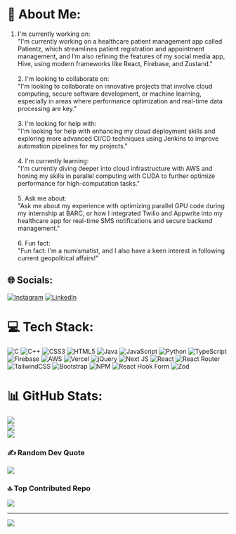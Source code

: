 # 💫 About Me:
1. I'm currently working on:<br>"I'm currently working on a healthcare patient management app called Patientz, which streamlines patient registration and appointment management, and I’m also refining the features of my social media app, Hive, using modern frameworks like React, Firebase, and Zustand."<br><br>2. I'm looking to collaborate on:<br>"I'm looking to collaborate on innovative projects that involve cloud computing, secure software development, or machine learning, especially in areas where performance optimization and real-time data processing are key."<br><br>3. I'm looking for help with:<br>"I'm looking for help with enhancing my cloud deployment skills and exploring more advanced CI/CD techniques using Jenkins to improve automation pipelines for my projects."<br><br>4. I'm currently learning:<br>"I'm currently diving deeper into cloud infrastructure with AWS and honing my skills in parallel computing with CUDA to further optimize performance for high-computation tasks."<br><br>5. Ask me about:<br>"Ask me about my experience with optimizing parallel GPU code during my internship at BARC, or how I integrated Twilio and Appwrite into my healthcare app for real-time SMS notifications and secure backend management."<br><br>6. Fun fact:<br>"Fun fact: I'm a numismatist, and I also have a keen interest in following current geopolitical affairs!"


## 🌐 Socials:
[![Instagram](https://img.shields.io/badge/Instagram-%23E4405F.svg?logo=Instagram&logoColor=white)](https://instagram.com/amanj023) [![LinkedIn](https://img.shields.io/badge/LinkedIn-%230077B5.svg?logo=linkedin&logoColor=white)](https://linkedin.com/in/aman023jain) 

# 💻 Tech Stack:
![C](https://img.shields.io/badge/c-%2300599C.svg?style=for-the-badge&logo=c&logoColor=white) ![C++](https://img.shields.io/badge/c++-%2300599C.svg?style=for-the-badge&logo=c%2B%2B&logoColor=white) ![CSS3](https://img.shields.io/badge/css3-%231572B6.svg?style=for-the-badge&logo=css3&logoColor=white) ![HTML5](https://img.shields.io/badge/html5-%23E34F26.svg?style=for-the-badge&logo=html5&logoColor=white) ![Java](https://img.shields.io/badge/java-%23ED8B00.svg?style=for-the-badge&logo=openjdk&logoColor=white) ![JavaScript](https://img.shields.io/badge/javascript-%23323330.svg?style=for-the-badge&logo=javascript&logoColor=%23F7DF1E) ![Python](https://img.shields.io/badge/python-3670A0?style=for-the-badge&logo=python&logoColor=ffdd54) ![TypeScript](https://img.shields.io/badge/typescript-%23007ACC.svg?style=for-the-badge&logo=typescript&logoColor=white) ![Firebase](https://img.shields.io/badge/firebase-%23039BE5.svg?style=for-the-badge&logo=firebase) ![AWS](https://img.shields.io/badge/AWS-%23FF9900.svg?style=for-the-badge&logo=amazon-aws&logoColor=white) ![Vercel](https://img.shields.io/badge/vercel-%23000000.svg?style=for-the-badge&logo=vercel&logoColor=white) ![jQuery](https://img.shields.io/badge/jquery-%230769AD.svg?style=for-the-badge&logo=jquery&logoColor=white) ![Next JS](https://img.shields.io/badge/Next-black?style=for-the-badge&logo=next.js&logoColor=white) ![React](https://img.shields.io/badge/react-%2320232a.svg?style=for-the-badge&logo=react&logoColor=%2361DAFB) ![React Router](https://img.shields.io/badge/React_Router-CA4245?style=for-the-badge&logo=react-router&logoColor=white) ![TailwindCSS](https://img.shields.io/badge/tailwindcss-%2338B2AC.svg?style=for-the-badge&logo=tailwind-css&logoColor=white) ![Bootstrap](https://img.shields.io/badge/bootstrap-%238511FA.svg?style=for-the-badge&logo=bootstrap&logoColor=white) ![NPM](https://img.shields.io/badge/NPM-%23CB3837.svg?style=for-the-badge&logo=npm&logoColor=white) ![React Hook Form](https://img.shields.io/badge/React%20Hook%20Form-%23EC5990.svg?style=for-the-badge&logo=reacthookform&logoColor=white) ![Zod](https://img.shields.io/badge/zod-%233068b7.svg?style=for-the-badge&logo=zod&logoColor=white)
# 📊 GitHub Stats:
![](https://github-readme-stats.vercel.app/api?username=aman023jain&theme=dark&hide_border=false&include_all_commits=false&count_private=false)<br/>
![](https://github-readme-streak-stats.herokuapp.com/?user=aman023jain&theme=dark&hide_border=false)<br/>
![](https://github-readme-stats.vercel.app/api/top-langs/?username=aman023jain&theme=dark&hide_border=false&include_all_commits=false&count_private=false&layout=compact)

### ✍ Random Dev Quote
![](https://quotes-github-readme.vercel.app/api?type=horizontal&theme=tokyonight)

### 🔝 Top Contributed Repo
![](https://github-contributor-stats.vercel.app/api?username=aman023jain&limit=5&theme=dark&combine_all_yearly_contributions=true)

---
[![](https://visitcount.itsvg.in/api?id=aman023jain&icon=0&color=0)](https://visitcount.itsvg.in)

<!-- Proudly created with GPRM ( https://gprm.itsvg.in ) -->
